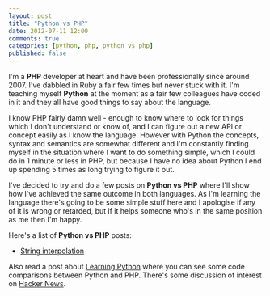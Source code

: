 ```yaml
---
layout: post
title: "Python vs PHP"
date: 2012-07-11 12:00
comments: true
categories: [python, php, python vs php]
published: false
---
```

I'm a **PHP** developer at heart and have been professionally since around 2007.  I've dabbled in Ruby a fair few times but never stuck with it.  I'm teaching myself **Python** at the moment as a fair few colleagues have coded in it and they all have good things to say about the language.

I know PHP fairly damn well - enough to know where to look for things which I don't understand or know of, and I can figure out a new API or concept easily as I know the language.  However with Python the concepts, syntax and semantics are somewhat different and I'm constantly finding myself in the situation where I want to do something simple, which I could do in 1 minute or less in PHP, but because I have no idea about Python I end up spending 5 times as long trying to figure it out.

I've decided to try and do a few posts on **Python vs PHP** where I'll show how I've achieved the same outcome in both languages.  As I'm learning the language there's going to be some simple stuff here and I apologise if any of it is wrong or retarded, but if it helps someone who's in the same position as me then I'm happy.

Here's a list of **Python vs PHP** posts:

- [String interpolation](/python-string-interpolation)

Also read a post about [Learning Python](/learning-python-the-pragmatic-way) where you can see some code comparisons between Python and PHP.  There's some discussion of interest on [Hacker News](http://news.ycombinator.com/item?id=4853019).